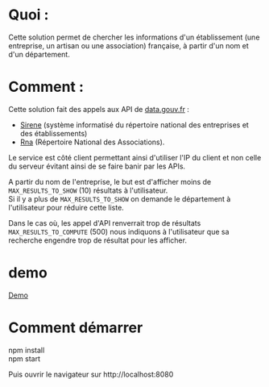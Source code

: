 # Quoi :
Cette solution permet de chercher les informations d'un établissement (une entreprise, un artisan ou une association) française, à partir d'un nom et d'un département.

# Comment :
Cette solution fait des appels aux API de [data.gouv.fr](https://www.data.gouv.fr/fr/) :
 - [Sirene](https://entreprise.data.gouv.fr/api_doc_sirene) (système informatisé du répertoire national des entreprises et des établissements) 
 - [Rna](https://entreprise.data.gouv.fr/api_doc_rna) (Répertoire National des Associations).
  
Le service est côté client permettant ainsi d'utiliser l'IP du client et non celle du serveur évitant ainsi de se faire banir par les APIs.  
  

A partir du nom de l'entreprise, le but est d'afficher moins de `MAX_RESULTS_TO_SHOW` (10) résultats à l'utilisateur.  
Si il y a plus de `MAX_RESULTS_TO_SHOW` on demande le département à l'utilisateur pour réduire cette liste.  

Dans le cas où, les appel d'API renverrait trop de résultats `MAX_RESULTS_TO_COMPUTE` (500) nous indiquons à l'utilisateur que sa recherche engendre trop de résultat pour les afficher.

# demo
[Demo](https://intia.github.io/searchFrenchEstablishment)


# Comment démarrer

npm install  
npm start  
  
Puis ouvrir le navigateur sur http://localhost:8080